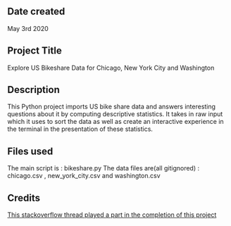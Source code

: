 ## Date created
May 3rd 2020

## Project Title
Explore US Bikeshare Data for Chicago, New York City and Washington

## Description
This Python project imports US bike share data and answers interesting questions about it by computing descriptive statistics. It  takes in raw input which it uses to sort the data as well as create an  interactive experience in the terminal in the presentation of these statistics.
## Files used
The main script is : bikeshare.py
The data files are(all gitignored) : chicago.csv , new_york_city.csv and washington.csv

## Credits
[This stackoverflow thread played a part in the completion of this project](https://stackoverflow.com/questions/23294658/asking-the-user-for-input-until-they-give-a-valid-response)
